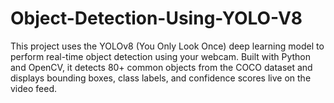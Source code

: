 # Object-Detection-Using-YOLO-V8
This project uses the YOLOv8 (You Only Look Once) deep learning model to perform real-time object detection using your webcam. Built with Python and OpenCV, it detects 80+ common objects from the COCO dataset and displays bounding boxes, class labels, and confidence scores live on the video feed.
